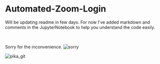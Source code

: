 # Automated-Zoom-Login

Will be updating readme in few days.
For now I've added markdown and comments in the JupyterNotebook to help you understand the code easily.


<br><br>
Sorry for the inconvenience. ![sorry](https://user-images.githubusercontent.com/77683275/151520619-f97392cf-3320-4228-81ed-37ab57c76a1f.gif)


![pika_git](https://user-images.githubusercontent.com/77683275/151503144-c62b00fc-af88-4d6c-bcee-11b2f3b4455f.gif)
